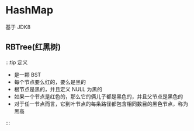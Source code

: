 # HashMap

基于 JDK8

## RBTree(红黑树)

:::tip 定义

- 是一颗 BST
- 每个节点要么红的，要么是黑的
- 根节点是黑的，并且定义 NULL 为黑的
- 如果一个节点是红色的，那么它的俩儿子都是黑色的，并且父节点是黑色的
- 对于任一节点而言，它到叶节点的每条路径都包含相同数目的黑色节点，称为黑高

:::

